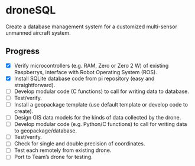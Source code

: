 # droneSQL
Create a database management system for a customized multi-sensor unmanned aircraft system.

## Progress
- [X] Verify microcontrollers (e.g. RAM, Zero or Zero 2 W) of existing Raspberrys, interface with Robot Operating System (ROS).
- [X] Install SQLite database code from pi repository (easy and straightforward).
- [ ] Develop modular code (C functions) to call for writing data to database.
- [ ] Test/verify.
- [ ] Install a geopackage template (use default template or develop code to create).
- [ ] Design GIS data models for the kinds of data collected by the drone.
- [ ] Develop modular code (e.g. Python/C functions) to call for writing data to geopackage/database.
- [ ] Test/verify.
- [ ] Check for single and double precision of coordinates.
- [ ] Test each remotely from existing drone.
- [ ] Port to Team’s drone for testing.
